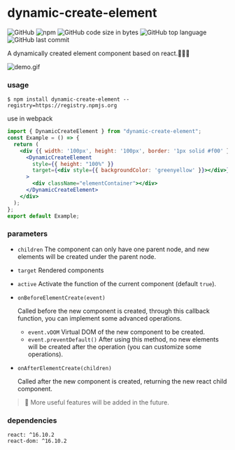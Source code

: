 # dynamic-create-element
![GitHub](https://img.shields.io/github/license/bubblecode/DynamicCreateElement)
![npm](https://img.shields.io/npm/v/dynamic-create-element)
![GitHub code size in bytes](https://img.shields.io/github/languages/code-size/bubblecode/DynamicCreateElement)
![GitHub top language](https://img.shields.io/github/languages/top/bubblecode/DynamicCreateElement)
![GitHub last commit](https://img.shields.io/github/last-commit/bubblecode/DynamicCreateElement)

A dynamically created element component based on react.🍻🍻🍻

![demo.gif](https://i.ibb.co/h9kwj9w/demo.gif)
### usage

```shell
$ npm install dynamic-create-element --registry=https://registry.npmjs.org
```

use in webpack

```jsx
import { DynamicCreateElement } from "dynamic-create-element";
const Example = () => {
  return (
    <div {{ width: '100px', height: '100px', border: '1px solid #f00' }}>
      <DynamicCreateElement
        style={{ height: "100%" }}
        target={<div style={{ backgroundColor: 'greenyellow' }}></div>}
      >
        <div className="elementContainer"></div>
      </DynamicCreateElement>
    </div>
  );
};
export default Example;
```

### parameters

- `children` The component can only have one parent node, and new elements will be created under the parent node.

- `target` Rendered components

- `active` Activate the function of the current component (default `true`).

- `onBeforeElementCreate(event)`

  Called before the new component is created, through this callback function, you can implement some advanced operations.

  - `event.vDOM` Virtual DOM of the new component to be created.
  - `event.preventDefault()` After using this method, no new elements will be created after the operation (you can customize some operations).

- `onAfterElementCreate(children)`

  Called after the new component is created, returning the new react child component.

> 🚩 More useful features will be added in the future. 

### dependencies

```text
react: ^16.10.2
react-dom: ^16.10.2
```

